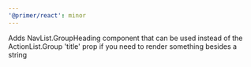 ```yaml
---
'@primer/react': minor
---
```


Adds NavList.GroupHeading component that can be used instead of the ActionList.Group 'title' prop if you need to render something besides a string
